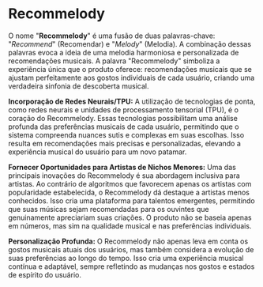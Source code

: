 # Recommelody

O nome "**Recommelody**" é uma fusão de duas palavras-chave: "*Recommend*" (Recomendar) e "*Melody*" (Melodia). 
A combinação dessas palavras evoca a ideia de uma melodia harmoniosa e personalizada de recomendações musicais. A palavra "Recommelody" simboliza a experiência única que o produto oferece: recomendações musicais que se ajustam perfeitamente aos gostos individuais de cada usuário, criando uma verdadeira sinfonia de descoberta musical.

**Incorporação de Redes Neurais/TPU:**
A utilização de tecnologias de ponta, como redes neurais e unidades de processamento tensorial (TPU), é o coração do Recommelody. Essas tecnologias possibilitam uma análise profunda das preferências musicais de cada usuário, permitindo que o sistema compreenda nuances sutis e complexas em suas escolhas. Isso resulta em recomendações mais precisas e personalizadas, elevando a experiência musical do usuário para um novo patamar.

**Fornecer Oportunidades para Artistas de Nichos Menores:**
Uma das principais inovações do Recommelody é sua abordagem inclusiva para artistas. Ao contrário de algoritmos que favorecem apenas os artistas com popularidade estabelecida, o Recommelody dá destaque a artistas menos conhecidos. Isso cria uma plataforma para talentos emergentes, permitindo que suas músicas sejam recomendadas para os ouvintes que genuinamente apreciariam suas criações. O produto não se baseia apenas em números, mas sim na qualidade musical e nas preferências individuais.

**Personalização Profunda:**
O Recommelody não apenas leva em conta os gostos musicais atuais dos usuários, mas também considera a evolução de suas preferências ao longo do tempo. Isso cria uma experiência musical contínua e adaptável, sempre refletindo as mudanças nos gostos e estados de espírito do usuário.

